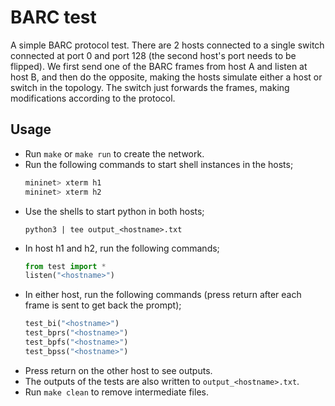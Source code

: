 # BARC test

A simple BARC protocol test. There are 2 hosts connected to a single switch connected at port 0 and port 128 (the second host's port needs to be flipped). We first send one of the BARC frames from host A and listen at host B, and then do the opposite, making the hosts simulate either a host or switch in the topology. The switch just forwards the frames, making modifications according to the protocol.

## Usage

- Run `make` or `make run` to create the network.
- Run the following commands to start shell instances in the hosts;
    ```python
    mininet> xterm h1
    mininet> xterm h2
    ```
- Use the shells to start python in both hosts;
    ```
    python3 | tee output_<hostname>.txt
    ```
- In host h1 and h2, run the following commands;
    ```python
    from test import *
    listen("<hostname>")
    ```
- In either host, run the following commands (press return after each frame is sent to get back the prompt);
    ```python
    test_bi("<hostname>")
    test_bprs("<hostname>")
    test_bpfs("<hostname>")
    test_bpss("<hostname>")
    ```
- Press return on the other host to see outputs.
- The outputs of the tests are also written to `output_<hostname>.txt`.
- Run `make clean` to remove intermediate files.
